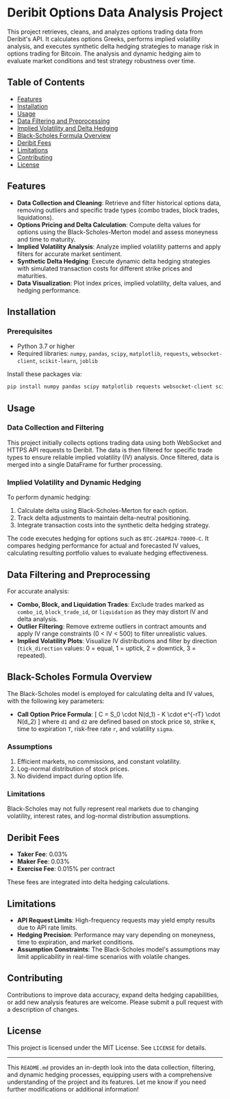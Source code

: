 # Deribit Options Data Analysis Project

This project retrieves, cleans, and analyzes options trading data from Deribit's API. It calculates options Greeks, performs implied volatility analysis, and executes synthetic delta hedging strategies to manage risk in options trading for Bitcoin. The analysis and dynamic hedging aim to evaluate market conditions and test strategy robustness over time.

## Table of Contents
- [Features](#features)
- [Installation](#installation)
- [Usage](#usage)
- [Data Filtering and Preprocessing](#data-filtering-and-preprocessing)
- [Implied Volatility and Delta Hedging](#implied-volatility-and-delta-hedging)
- [Black-Scholes Formula Overview](#black-scholes-formula-overview)
- [Deribit Fees](#deribit-fees)
- [Limitations](#limitations)
- [Contributing](#contributing)
- [License](#license)

## Features
- **Data Collection and Cleaning**: Retrieve and filter historical options data, removing outliers and specific trade types (combo trades, block trades, liquidations).
- **Options Pricing and Delta Calculation**: Compute delta values for options using the Black-Scholes-Merton model and assess moneyness and time to maturity.
- **Implied Volatility Analysis**: Analyze implied volatility patterns and apply filters for accurate market sentiment.
- **Synthetic Delta Hedging**: Execute dynamic delta hedging strategies with simulated transaction costs for different strike prices and maturities.
- **Data Visualization**: Plot index prices, implied volatility, delta values, and hedging performance.

## Installation
### Prerequisites
- Python 3.7 or higher
- Required libraries: `numpy`, `pandas`, `scipy`, `matplotlib`, `requests`, `websocket-client`, `scikit-learn`, `joblib`

Install these packages via:
```bash
pip install numpy pandas scipy matplotlib requests websocket-client scikit-learn joblib
```

## Usage
### Data Collection and Filtering
This project initially collects options trading data using both WebSocket and HTTPS API requests to Deribit. The data is then filtered for specific trade types to ensure reliable implied volatility (IV) analysis. Once filtered, data is merged into a single DataFrame for further processing.

### Implied Volatility and Dynamic Hedging
To perform dynamic hedging:
1. Calculate delta using Black-Scholes-Merton for each option.
2. Track delta adjustments to maintain delta-neutral positioning.
3. Integrate transaction costs into the synthetic delta hedging strategy.

The code executes hedging for options such as `BTC-26APR24-70000-C`. It compares hedging performance for actual and forecasted IV values, calculating resulting portfolio values to evaluate hedging effectiveness.


## Data Filtering and Preprocessing
For accurate analysis:
- **Combo, Block, and Liquidation Trades**: Exclude trades marked as `combo_id`, `block_trade_id`, or `liquidation` as they may distort IV and delta analysis.
- **Outlier Filtering**: Remove extreme outliers in contract amounts and apply IV range constraints (0 < IV < 500) to filter unrealistic values.
- **Implied Volatility Plots**: Visualize IV distributions and filter by direction (`tick_direction` values: 0 = equal, 1 = uptick, 2 = downtick, 3 = repeated).

## Black-Scholes Formula Overview
The Black-Scholes model is employed for calculating delta and IV values, with the following key parameters:
- **Call Option Price Formula**:
  \[ C = S_0 \cdot N(d_1) - K \cdot e^{-rT} \cdot N(d_2) \]
  where `d1` and `d2` are defined based on stock price `S0`, strike `K`, time to expiration `T`, risk-free rate `r`, and volatility `sigma`.

### Assumptions
1. Efficient markets, no commissions, and constant volatility.
2. Log-normal distribution of stock prices.
3. No dividend impact during option life.

### Limitations
Black-Scholes may not fully represent real markets due to changing volatility, interest rates, and log-normal distribution assumptions.

## Deribit Fees
- **Taker Fee**: 0.03%
- **Maker Fee**: 0.03%
- **Exercise Fee**: 0.015% per contract

These fees are integrated into delta hedging calculations.

## Limitations
- **API Request Limits**: High-frequency requests may yield empty results due to API rate limits.
- **Hedging Precision**: Performance may vary depending on moneyness, time to expiration, and market conditions.
- **Assumption Constraints**: The Black-Scholes model's assumptions may limit applicability in real-time scenarios with volatile changes.

## Contributing
Contributions to improve data accuracy, expand delta hedging capabilities, or add new analysis features are welcome. Please submit a pull request with a description of changes.

## License
This project is licensed under the MIT License. See `LICENSE` for details.

---

This `README.md` provides an in-depth look into the data collection, filtering, and dynamic hedging processes, equipping users with a comprehensive understanding of the project and its features. Let me know if you need further modifications or additional information!
